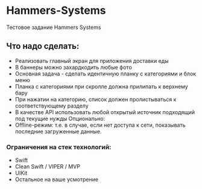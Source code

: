 # Hammers-Systems
Тестовое задание Hammers Systems

## Что надо сделать:
- Реализовать главный экран для приложения доставки еды
- В баннеры можно захардкодить любые фото
- Основная задача - сделать идентичную планку с категориями и блок
меню
- Планка с категориями при скролле должна прилипать к верхнему бару
- При нажатии на категорию, список должен пролистываться к
соответствующему разделу
- В качестве API использовать любой открытый источник подходящий под
текущие нужды
Опционально:
- Offline-режим: т.е. в случае, если нет доступа к сети, показывать
последние загруженные данные.

### Ограничения на стек технологий:
- Swift
- Clean Swift / VIPER / MVP
- UIKit
- Остальное на ваше усмотрение
